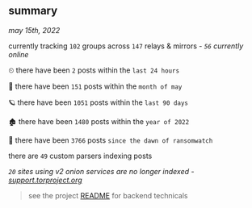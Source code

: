 
## summary
_may 15th, 2022_

currently tracking `102` groups across `147` relays & mirrors - _`56` currently online_

⏲ there have been `2` posts within the `last 24 hours`

🦈 there have been `151` posts within the `month of may`

🪐 there have been `1051` posts within the `last 90 days`

🏚 there have been `1480` posts within the `year of 2022`

🦕 there have been `3766` posts `since the dawn of ransomwatch`

there are `49` custom parsers indexing posts

_`20` sites using v2 onion services are no longer indexed - [support.torproject.org](https://support.torproject.org/onionservices/v2-deprecation/)_

> see the project [README](https://github.com/thetanz/ransomwatch#ransomwatch--) for backend technicals
